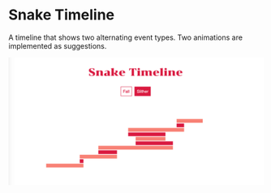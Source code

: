 # Snake Timeline

A timeline that shows two alternating event types. Two animations are implemented as suggestions.

![Screenshot](thumbnail.png)
